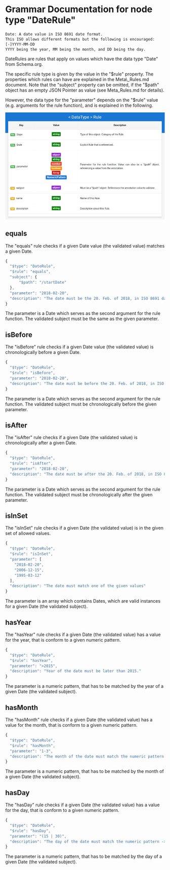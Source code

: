 # Grammar Documentation for node type "DateRule"

```text
Date: A date value in ISO 8691 date format. 
This ISO allows different formats but the following is encouraged:
[-]YYYY-MM-DD 
YYYY being the year, MM being the month, and DD being the day.
```

DateRules are rules that apply on values which have the data type "Date" from Schema.org.

The specific rule type is given by the value in the "$rule" property. The properties which rules can have are explained in the Meta\_Rules.md document. Note that the "subject" property can be omitted, if the "$path" object has an empty JSON Pointer as value \(see Meta\_Rules.md for details\).

However, the data type for the "parameter" depends on the "$rule" value \(e.g. arguments for the rule function\), and is explained in the following.

![Syntax diagram](../../../../.gitbook/assets/Rule.png)

## equals

The "equals" rule checks if a given Date value \(the validated value\) matches a given Date.

```javascript
{
  "$type": "DateRule",
  "$rule": "equals",
  "subject": {
      "$path": "/startDate"
  },
  "parameter": "2018-02-20",
  "description": "The date must be the 20. Feb. of 2018, in ISO 8691 date format."
}
```

The parameter is a Date which serves as the second argument for the rule function. The validated subject must be the same as the given parameter.

## isBefore

The "isBefore" rule checks if a given Date value \(the validated value\) is chronologically before a given Date.

```javascript
{
  "$type": "DateRule",
  "$rule": "isBefore",
  "parameter": "2018-02-20",
  "description": "The date must be before the 20. Feb. of 2018, in ISO 8691 date format."
}
```

The parameter is a Date which serves as the second argument for the rule function. The validated subject must be chronologically before the given parameter.

## isAfter

The "isAfter" rule checks if a given Date \(the validated value\) is chronologically after a given Date.

```javascript
{
  "$type": "DateRule",
  "$rule": "isAfter",
  "parameter": "2018-02-20",
  "description": "The date must be after the 20. Feb. of 2018, in ISO 8691 date format."
}
```

The parameter is a Date which serves as the second argument for the rule function. The validated subject must be chronologically after the given parameter.

## isInSet

The "isInSet" rule checks if a given Date \(the validated value\) is in the given set of allowed values.

```javascript
{
  "$type": "DateRule",
  "$rule": "isInSet",
  "parameter": [
    "2018-02-20",
    "2006-12-15",
    "1995-03-12"
  ],
  "description": "The date must match one of the given values"
}
```

The parameter is an array which contains Dates, which are valid instances for a given Date \(the validated subject\).

## hasYear

The "hasYear" rule checks if a given Date \(the validated value\) has a value for the year, that is conform to a given numeric pattern.

```javascript
{
  "$type": "DateRule",
  "$rule": "hasYear",
  "parameter": ">2015",
  "description": "Year of the date must be later than 2015."
}
```

The parameter is a numeric pattern, that has to be matched by the year of a given Date \(the validated subject\).

## hasMonth

The "hasMonth" rule checks if a given Date \(the validated value\) has a value for the month, that is conform to a given numeric pattern.

```javascript
{
  "$type": "DateRule",
  "$rule": "hasMonth",
  "parameter": "1-3",
  "description": "The month of the date must match the numeric pattern -> Month must be between 1 and 3."
}
```

The parameter is a numeric pattern, that has to be matched by the month of a given Date \(the validated subject\).

## hasDay

The "hasDay" rule checks if a given Date \(the validated value\) has a value for the day, that is conform to a given numeric pattern.

```javascript
{
  "$type": "DateRule",
  "$rule": "hasDay",
  "parameter": "(15 | 30)",
  "description": "The day of the date must match the numeric pattern -> Day must be either 15 or 30."
}
```

The parameter is a numeric pattern, that has to be matched by the day of a given Date \(the validated subject\).


